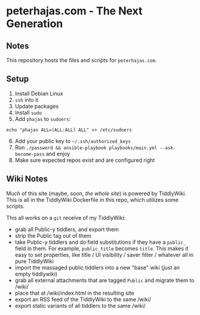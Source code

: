 # peterhajas.com - The Next Generation

## Notes

This repository hosts the files and scripts for `peterhajas.com`.

## Setup

1. Install Debian Linux
2. `ssh` into it
3. Update packages
4. Install `sudo`
5. Add `phajas` to `sudoers`:
```
echo "phajas ALL=(ALL:ALL) ALL" >> /etc/sudoers
```
6. Add your public key to `~/.ssh/authorized_keys`
7. Run `./password && ansible-playbook playbooks/main.yml --ask-become-pass` and enjoy
8. Make sure expected repos exist and are configured right

## Wiki Notes

Much of this site (maybe, soon, *the whole site*) is powered by TiddlyWiki. This is all in the TiddlyWiki Dockerfile in this repo, which utilizes some scripts.

This all works on a `git` receive of my TiddlyWiki:

* grab all Public-y tiddlers, and export them
* strip the Public tag out of them
* take Public-y tiddlers and do field substitutions if they have a `public_` field in them. For example, `public_title` becomes `title`. This makes it easy to set properties, like title / UI visibility / saver filter / whatever all in pure TiddlyWiki
* import the massaged public tiddlers into a new "base" wiki (just an empty tiddlywiki)
* grab all external attachments that are tagged `Public` and migrate them to /wiki/
* place that at /wiki/index.html in the resulting site
* export an RSS feed of the TiddlyWiki to the same /wiki/
* export static variants of all tiddlers to the same /wiki/

